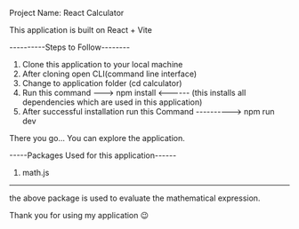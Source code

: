 Project Name: React Calculator

This application is built on React + Vite

----------Steps to Follow--------

1. Clone this application to your local machine
2. After cloning open CLI(command line interface)
3. Change to application folder (cd calculator)
4. Run this command ---> npm install <------ (this installs all dependencies which are used in this application)
5. After successful installation run this Command ----------> npm run dev 

There you go... You can explore the application.

-----Packages Used for this application------
1. math.js

-----------------------------------------

the above package is used to evaluate the mathematical expression.

Thank you for using my application 😉
